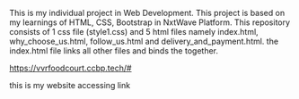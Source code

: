 This is my individual project in Web Development.
This project is based on my learnings of HTML, CSS, Bootstrap in NxtWave Platform.
This repository consists of 1 css file (style1.css) and 5 html files namely index.html, why_choose_us.html, follow_us.html and delivery_and_payment.html.
the index.html file links all other files and binds the together.

https://vvrfoodcourt.ccbp.tech/#

this is my website accessing link

